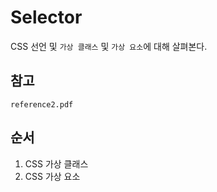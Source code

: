 # Selector
CSS 선언 및 `가상 클래스` 및 `가상 요소`에 대해 살펴본다.

## 참고
`reference2.pdf`

## 순서
1. CSS 가상 클래스
2. CSS 가상 요소